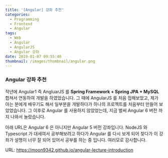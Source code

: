```yaml
---
title: '[Angular] 강좌 추천'
categories:
  - Programming
  - Frontend
  - Angular
tags:
  - Web
  - Angular
  - AngularJS
  - Angular 강좌
date: 2019-01-07 09:55:40
thumbnail: /images/thumbnail/angular.png
---
```


### Angular 강좌 추천

작년에 Angular1 즉 AngluarJS 를 **Spring Framework + Spring JPA + MySQL** 합쳐서 연동하여 개발을 하였었습니다. 그 때에 AngularJS 를 처음 접해보았고, 제가 아는 분에게 배우기도 해서 일부분을 개발하다가 하나의 프로젝트를 처음부터 만들어 보았었습니다. 그 이후로 Angular 를 사용하지 않았었는데, 지금 벌써 Angular 6 버전 까지 나와서 놀랐습니다.

아래 URL은 Angular 6 은 아니지만 Angular 5 버전 강좌입니다. NodeJS 와 Typescript 가 대세여서 공부해보려고 하다가 Angular 를 다시 보게 되어 찾다가 이 강좌가 설명이 너무 잘 되어 있어서 공부를 하는 중 입니다. 여러모로 감사합니다.

URL: <https://moon9342.github.io/angular-lecture-introduction>

